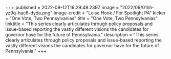 +++
published = 2022-09-12T16:29:49.239Z
image = "2022/09/01hh-yz9q-hac6-dyda.png"
image-credit = "Leise Hook / For Spotlight PA"
kicker = "One Vote, Two Pennsylvanias"
title = "One Vote, Two Pennsylvanias"
linktitle = "This series clearly articulates through policy proposals and issue-based reporting the vastly different visions the candidates for governor have for the future of Pennsylvania."
description = "This series clearly articulates through policy proposals and issue-based reporting the vastly different visions the candidates for governor have for the future of Pennsylvania."
+++
